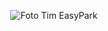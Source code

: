 <p align="center">
  <img src="panel sign in.png" alt="Foto Tim EasyPark" width="auto" align="center"/>
</p>
